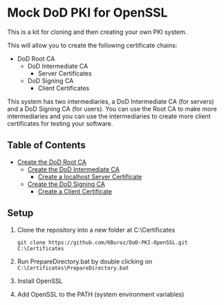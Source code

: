 # Mock DoD PKI for OpenSSL

This is a kit for cloning and then creating your own PKI system.

This will allow you to create the following certificate chains:

- DoD Root CA
  - DoD Intermediate CA
    - Server Certificates
  - DoD Signing CA
    - Client Certificates

This system has two intermediaries, a DoD Intermediate CA (for servers) and a DoD Signing CA (for users).  You can use the Root CA to make more intermediaries and you can use the intermediaries to create more client certificates for testing your software.

## Table of Contents

- [Create the DoD Root CA](DoD/CA/README.md)
  - [Create the DoD Intermediate CA](DoD/CA/Intermediate/README.md)
    - [Create a localhost Server Certificate](DoD/CA/Intermediate/README_CreateServerCert.md)
  - [Create the DoD Signing CA](DoD/CA/Signing/README.md)
    - [Create a Client Certificate](DoD/CA/Signing/README_CreateClientCert.md)

## Setup

>
  1. Clone the repository into a new folder at C:\Certificates

         git clone https://github.com/KBuroz/DoD-PKI-OpenSSL.git C:\Certificates

  2. Run PrepareDirectory.bat by double clicking on `C:\Certificates\PrepareDirectory.bat`

  3. Install OpenSSL

  4. Add OpenSSL to the PATH (system environment variables)